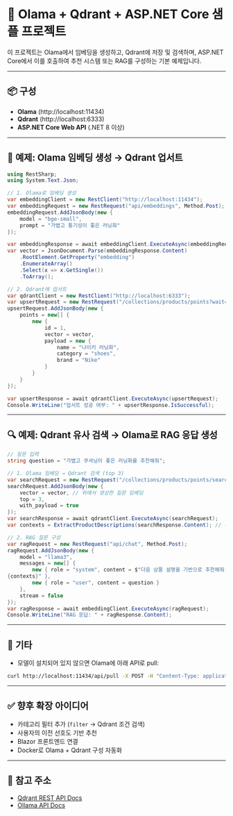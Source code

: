 # 🧠 Olama + Qdrant + ASP.NET Core 샘플 프로젝트

이 프로젝트는 Olama에서 임베딩을 생성하고, Qdrant에 저장 및 검색하며, ASP.NET Core에서 이를 호출하여 추천 시스템 또는 RAG를 구성하는 기본 예제입니다.

---

## 📦 구성

- **Olama** (http://localhost:11434)
- **Qdrant** (http://localhost:6333)
- **ASP.NET Core Web API** (.NET 8 이상)

---

## 🔧 예제: Olama 임베딩 생성 → Qdrant 업서트

```csharp
using RestSharp;
using System.Text.Json;

// 1. Olama로 임베딩 생성
var embeddingClient = new RestClient("http://localhost:11434");
var embeddingRequest = new RestRequest("api/embeddings", Method.Post);
embeddingRequest.AddJsonBody(new {
    model = "bge-small",
    prompt = "가볍고 통기성이 좋은 러닝화"
});

var embeddingResponse = await embeddingClient.ExecuteAsync(embeddingRequest);
var vector = JsonDocument.Parse(embeddingResponse.Content)
    .RootElement.GetProperty("embedding")
    .EnumerateArray()
    .Select(x => x.GetSingle())
    .ToArray();

// 2. Qdrant에 업서트
var qdrantClient = new RestClient("http://localhost:6333");
var upsertRequest = new RestRequest("/collections/products/points?wait=true", Method.Put);
upsertRequest.AddJsonBody(new {
    points = new[] {
        new {
            id = 1,
            vector = vector,
            payload = new {
                name = "나이키 러닝화",
                category = "shoes",
                brand = "Nike"
            }
        }
    }
});

var upsertResponse = await qdrantClient.ExecuteAsync(upsertRequest);
Console.WriteLine("업서트 성공 여부: " + upsertResponse.IsSuccessful);
```

---

## 🔍 예제: Qdrant 유사 검색 → Olama로 RAG 응답 생성

```csharp
// 질문 입력
string question = "가볍고 쿠셔닝이 좋은 러닝화를 추천해줘";

// 1. Olama 임베딩 → Qdrant 검색 (top 3)
var searchRequest = new RestRequest("/collections/products/points/search", Method.Post);
searchRequest.AddJsonBody(new {
    vector = vector, // 위에서 생성한 질문 임베딩
    top = 3,
    with_payload = true
});
var searchResponse = await qdrantClient.ExecuteAsync(searchRequest);
var contexts = ExtractProductDescriptions(searchResponse.Content); // 추출 함수 정의 필요

// 2. RAG 질문 구성
var ragRequest = new RestRequest("api/chat", Method.Post);
ragRequest.AddJsonBody(new {
    model = "llama3",
    messages = new[] {
        new { role = "system", content = $"다음 상품 설명을 기반으로 추천해줘:
{contexts}" },
        new { role = "user", content = question }
    },
    stream = false
});
var ragResponse = await embeddingClient.ExecuteAsync(ragRequest);
Console.WriteLine("RAG 응답: " + ragResponse.Content);
```

---

## 📁 기타

- 모델이 설치되어 있지 않으면 Olama에 아래 API로 pull:
```bash
curl http://localhost:11434/api/pull -X POST -H "Content-Type: application/json" -d '{ "name": "llama3" }'
```

---

## ✅ 향후 확장 아이디어

- 카테고리 필터 추가 (`filter` → Qdrant 조건 검색)
- 사용자의 이전 선호도 기반 추천
- Blazor 프론트엔드 연결
- Docker로 Olama + Qdrant 구성 자동화

---

## 📌 참고 주소

- [Qdrant REST API Docs](https://qdrant.tech/documentation/rest/)
- [Ollama API Docs](https://github.com/jmorganca/ollama/blob/main/docs/api.md)